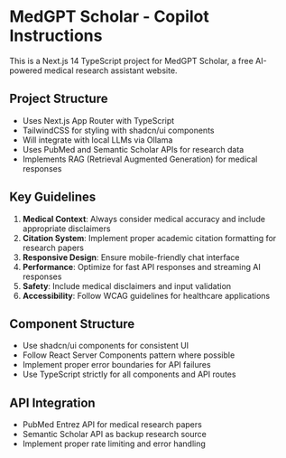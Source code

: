 <!-- Use this file to provide workspace-specific custom instructions to Copilot. For more details, visit https://code.visualstudio.com/docs/copilot/copilot-customization#_use-a-githubcopilotinstructionsmd-file -->

# MedGPT Scholar - Copilot Instructions

This is a Next.js 14 TypeScript project for MedGPT Scholar, a free AI-powered medical research assistant website.

## Project Structure
- Uses Next.js App Router with TypeScript
- TailwindCSS for styling with shadcn/ui components
- Will integrate with local LLMs via Ollama
- Uses PubMed and Semantic Scholar APIs for research data
- Implements RAG (Retrieval Augmented Generation) for medical responses

## Key Guidelines
1. **Medical Context**: Always consider medical accuracy and include appropriate disclaimers
2. **Citation System**: Implement proper academic citation formatting for research papers
3. **Responsive Design**: Ensure mobile-friendly chat interface
4. **Performance**: Optimize for fast API responses and streaming AI responses
5. **Safety**: Include medical disclaimers and input validation
6. **Accessibility**: Follow WCAG guidelines for healthcare applications

## Component Structure
- Use shadcn/ui components for consistent UI
- Follow React Server Components pattern where possible
- Implement proper error boundaries for API failures
- Use TypeScript strictly for all components and API routes

## API Integration
- PubMed Entrez API for medical research papers
- Semantic Scholar API as backup research source
- Implement proper rate limiting and error handling
